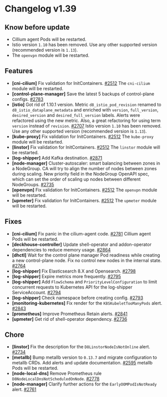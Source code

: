 # Changelog v1.39

## Know before update


 - Cillium agent Pods will be restarted.
 - Istio version `1.10` has been removed. Use any other supported version (recommended version is `1.13`).
 - The `openvpn` module will be restarted.

## Features


 - **[cni-cilium]** Fix validation for InitContainers. [#2512](https://github.com/deckhouse/deckhouse/pull/2512)
    The `cni-cilium` module will be restarted.
 - **[control-plane-manager]** Save the latest 5 backups of control-plane configs. [#2783](https://github.com/deckhouse/deckhouse/pull/2783)
 - **[istio]** Got rid of 1.10.1 version. Metric `d8_istio_pod_revision` renamed to `d8_istio_dataplane_metadata` and enriched with `version`, `full_version`, `desired_version` and `desired_full_version` labels. Alerts were refactored using the new metric. Also, a great refactoring for using term `version` instead of `revision`. [#2707](https://github.com/deckhouse/deckhouse/pull/2707)
    Istio version `1.10` has been removed. Use any other supported version (recommended version is `1.13`).
 - **[kube-proxy]** Fix validation for InitContainers. [#2512](https://github.com/deckhouse/deckhouse/pull/2512)
    The `kube-proxy` module will be restarted.
 - **[linstor]** Fix validation for InitContainers. [#2512](https://github.com/deckhouse/deckhouse/pull/2512)
    The `linstor` module will be restarted.
 - **[log-shipper]** Add Kafka destination. [#2871](https://github.com/deckhouse/deckhouse/pull/2871)
 - **[node-manager]** Cluster-autoscaler: smart balancing between zones in a NodeGroup.
    CA will try to align the number of nodes between zones during scaling.
    New priority field in the NodeGroup OpenAPI spec, which can set the order of scaling up nodes between different NodeGroups. [#2735](https://github.com/deckhouse/deckhouse/pull/2735)
 - **[openvpn]** Fix validation for InitContainers. [#2512](https://github.com/deckhouse/deckhouse/pull/2512)
    The `openvpn` module will be restarted.
 - **[upmeter]** Fix validation for InitContainers. [#2512](https://github.com/deckhouse/deckhouse/pull/2512)
    The `upmeter` module will be restarted.

## Fixes


 - **[cni-cilium]** Fix panic in the cilium-agent code. [#2781](https://github.com/deckhouse/deckhouse/pull/2781)
    Cillium agent Pods will be restarted.
 - **[deckhouse-controller]** Update shell-operator and addon-operator dependencies to reduce memory usage. [#2864](https://github.com/deckhouse/deckhouse/pull/2864)
 - **[dhctl]** Wait for the control plane manager Pod readiness while creating a new control-plane node. Fix no control new nodes in the internal state. [#2764](https://github.com/deckhouse/deckhouse/pull/2764)
 - **[log-shipper]** Fix Elasticsearch 8.X and Opensearch. [#2798](https://github.com/deckhouse/deckhouse/pull/2798)
 - **[log-shipper]** Expire metrics more frequently. [#2795](https://github.com/deckhouse/deckhouse/pull/2795)
 - **[log-shipper]** Add `FlowSchema` and `PriorityLevelConfiguration` to limit concurrent requests to Kubernetes API for the log-shipper ServiceAccount. [#2794](https://github.com/deckhouse/deckhouse/pull/2794)
 - **[log-shipper]** Check namespace before creating config. [#2793](https://github.com/deckhouse/deckhouse/pull/2793)
 - **[monitoring-kubernetes]** Fix render for the `K8SKubeletTooManyPods` alert. [#2843](https://github.com/deckhouse/deckhouse/pull/2843)
 - **[prometheus]** Improve Prometheus Retain alerts. [#2841](https://github.com/deckhouse/deckhouse/pull/2841)
 - **[upmeter]** Get rid of shell-operator dependency. [#2736](https://github.com/deckhouse/deckhouse/pull/2736)

## Chore


 - **[linstor]** Fix the description for the `D8LinstorNodeIsNotOnline` alert. [#2734](https://github.com/deckhouse/deckhouse/pull/2734)
 - **[metallb]** Bump metallb version to `0.13.7` and migrate configuration to metallb CRDs.
    Add alerts and update documentation. [#2595](https://github.com/deckhouse/deckhouse/pull/2595)
    metallb Pods will be restarted.
 - **[node-local-dns]** Remove Prometheus rule `D8NodeLocalDnsNotScheduledOnNode`. [#2778](https://github.com/deckhouse/deckhouse/pull/2778)
 - **[node-manager]** Clarify further actions for the `EarlyOOMPodIsNotReady` alert. [#2761](https://github.com/deckhouse/deckhouse/pull/2761)

